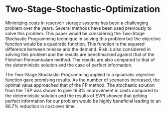 # Two-Stage-Stochastic-Optimization
Minimizing costs in reservoir storage systems has been a challenging problem over the years. Several methods have been used previously to solve this problem. This paper would be considering the Two-Stage Stochastic Programming technique in solving this problem but the objective function would be a quadratic function. This function is the squared difference between release and the demand. Risk is also considered in solving this problem and the results are benchmarked against that of the Fletcher-Ponnambalam method. The results are also compared to that of the deterministic solution and the case of perfect information. 

The Two-Stage Stochastic Programming applied to a quadratic objective function gave promising results. As the number of scenarios increased, the optimal value approached that of the FP method. The stochastic solution from the TSP was shown to give 16.8% improvement in costs compared to the deterministic solution and the results of EVPI showed that getting perfect information for our problem would be highly beneficial leading to an 86.7% reduction in cost over time.
